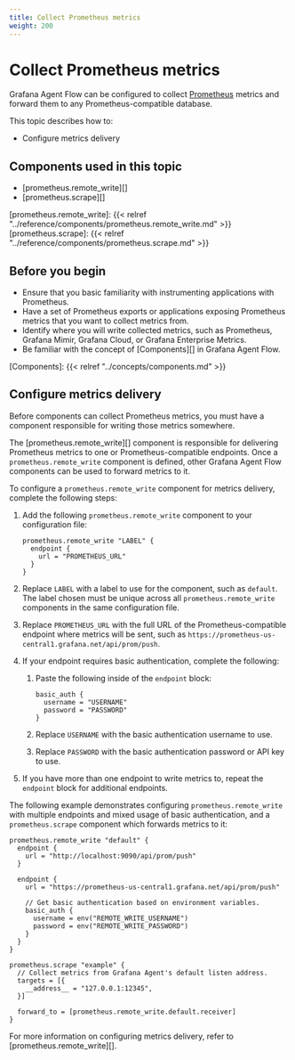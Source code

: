 ```yaml
---
title: Collect Prometheus metrics
weight: 200
---
```


# Collect Prometheus metrics

Grafana Agent Flow can be configured to collect [Prometheus][] metrics and
forward them to any Prometheus-compatible database.

This topic describes how to:

* Configure metrics delivery

[Prometheus]: https://prometheus.io

## Components used in this topic

* [prometheus.remote_write][]
* [prometheus.scrape][]

[prometheus.remote_write]: {{< relref "../reference/components/prometheus.remote_write.md" >}}
[prometheus.scrape]: {{< relref "../reference/components/prometheus.scrape.md" >}}

## Before you begin

* Ensure that you basic familiarity with instrumenting applications with
  Prometheus.
* Have a set of Prometheus exports or applications exposing Prometheus metrics
  that you want to collect metrics from.
* Identify where you will write collected metrics, such as Prometheus, Grafana
  Mimir, Grafana Cloud, or Grafana Enterprise Metrics.
* Be familiar with the concept of [Components][] in Grafana Agent Flow.

[Components]: {{< relref "../concepts/components.md" >}}

## Configure metrics delivery

Before components can collect Prometheus metrics, you must have a component
responsible for writing those metrics somewhere.

The [prometheus.remote_write][] component is responsible for delivering
Prometheus metrics to one or Prometheus-compatible endpoints. Once a
`prometheus.remote_write` component is defined, other Grafana Agent Flow
components can be used to forward metrics to it.

To configure a `prometheus.remote_write` component for metrics delivery,
complete the following steps:

1. Add the following `prometheus.remote_write` component to your configuration file:

   ```river
   prometheus.remote_write "LABEL" {
     endpoint {
       url = "PROMETHEUS_URL"
     }
   }
   ```

2. Replace `LABEL` with a label to use for the component, such as `default`.
   The label chosen must be unique across all `prometheus.remote_write`
   components in the same configuration file.

3. Replace `PROMETHEUS_URL` with the full URL of the Prometheus-compatible
   endpoint where metrics will be sent, such as
   `https://prometheus-us-central1.grafana.net/api/prom/push`.

4. If your endpoint requires basic authentication, complete the following:

    1. Paste the following inside of the `endpoint` block:

       ```river
       basic_auth {
         username = "USERNAME"
         password = "PASSWORD"
       }
       ```

    2. Replace `USERNAME` with the basic authentication username to use.

    3. Replace `PASSWORD` with the basic authentication password or API key to
       use.

5. If you have more than one endpoint to write metrics to, repeat the
   `endpoint` block for additional endpoints.

The following example demonstrates configuring `prometheus.remote_write` with
multiple endpoints and mixed usage of basic authentication, and a
`prometheus.scrape` component which forwards metrics to it:

```river
prometheus.remote_write "default" {
  endpoint {
    url = "http://localhost:9090/api/prom/push"
  }

  endpoint {
    url = "https://prometheus-us-central1.grafana.net/api/prom/push"

    // Get basic authentication based on environment variables.
    basic_auth {
      username = env("REMOTE_WRITE_USERNAME")
      password = env("REMOTE_WRITE_PASSWORD")
    }
  }
}

prometheus.scrape "example" {
  // Collect metrics from Grafana Agent's default listen address.
  targets = [{
    __address__ = "127.0.0.1:12345",
  }]

  forward_to = [prometheus.remote_write.default.receiver]
}
```

For more information on configuring metrics delivery, refer to
[prometheus.remote_write][].
